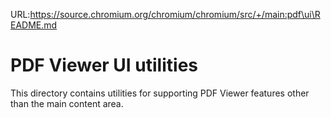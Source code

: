 URL:https://source.chromium.org/chromium/chromium/src/+/main:pdf\ui\README.md
# PDF Viewer UI utilities

This directory contains utilities for supporting PDF Viewer features other than
the main content area.

